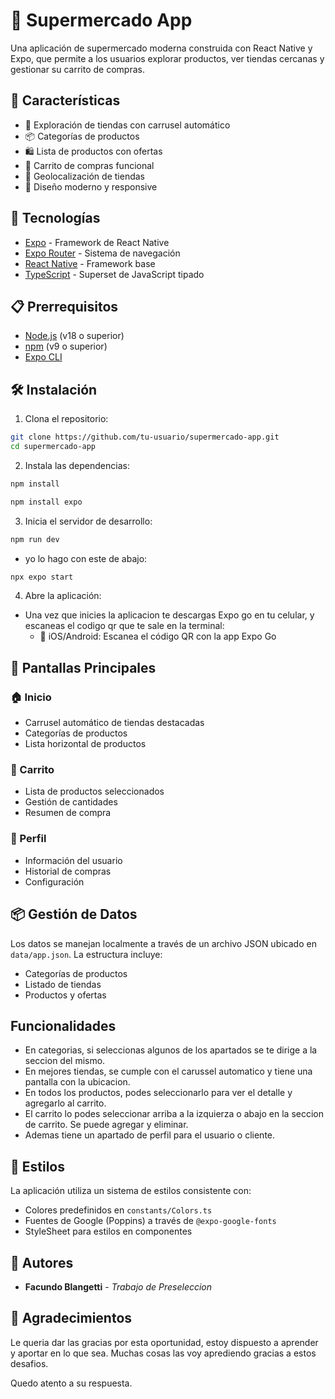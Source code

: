 # 🛒 Supermercado App

Una aplicación de supermercado moderna construida con React Native y Expo, que permite a los usuarios explorar productos, ver tiendas cercanas y gestionar su carrito de compras.

## 📱 Características

- 🏪 Exploración de tiendas con carrusel automático
- 📦 Categorías de productos
- 🛍️ Lista de productos con ofertas
- 🛒 Carrito de compras funcional
- 📍 Geolocalización de tiendas
- 🎨 Diseño moderno y responsive

## 🚀 Tecnologías

- [Expo](https://expo.dev/) - Framework de React Native
- [Expo Router](https://docs.expo.dev/router/introduction/) - Sistema de navegación
- [React Native](https://reactnative.dev/) - Framework base
- [TypeScript](https://www.typescriptlang.org/) - Superset de JavaScript tipado

## 📋 Prerrequisitos

- [Node.js](https://nodejs.org/) (v18 o superior)
- [npm](https://www.npmjs.com/) (v9 o superior)
- [Expo CLI](https://docs.expo.dev/workflow/expo-cli/)

## 🛠️ Instalación

1. Clona el repositorio:
```bash
git clone https://github.com/tu-usuario/supermercado-app.git
cd supermercado-app
```

2. Instala las dependencias:
```bash
npm install
```
```bash
npm install expo
```

3. Inicia el servidor de desarrollo:
```bash
npm run dev
```
- yo lo hago con este de abajo: 
```bash
npx expo start 
```

4. Abre la aplicación:

- Una vez que inicies la aplicacion te descargas Expo go en tu celular, y escaneas el codigo qr que te sale en la terminal:
   - 📱 iOS/Android: Escanea el código QR con la app Expo Go  


## 📱 Pantallas Principales

### 🏠 Inicio
- Carrusel automático de tiendas destacadas
- Categorías de productos
- Lista horizontal de productos

### 🛒 Carrito
- Lista de productos seleccionados
- Gestión de cantidades
- Resumen de compra

### 👤 Perfil
- Información del usuario
- Historial de compras
- Configuración

## 📦 Gestión de Datos

Los datos se manejan localmente a través de un archivo JSON ubicado en `data/app.json`. La estructura incluye:

- Categorías de productos
- Listado de tiendas
- Productos y ofertas

## Funcionalidades

- En categorias, si seleccionas algunos de los apartados se te dirige a la seccion del mismo.
- En mejores tiendas, se cumple con el carussel automatico y tiene una pantalla con la ubicacion.
- En todos los productos, podes seleccionarlo para ver el detalle y agregarlo al carrito.
- El carrito lo podes seleccionar arriba a la izquierza o abajo en la seccion de carrito. Se puede agregar y eliminar.
- Ademas tiene un apartado de perfil para el usuario o cliente.

## 🎨 Estilos

La aplicación utiliza un sistema de estilos consistente con:

- Colores predefinidos en `constants/Colors.ts`
- Fuentes de Google (Poppins) a través de `@expo-google-fonts`
- StyleSheet para estilos en componentes

## 👥 Autores

- **Facundo Blangetti** - *Trabajo de Preseleccion* 

## 🙏 Agradecimientos

Le queria dar las gracias por esta oportunidad, estoy dispuesto a aprender y aportar en lo que sea. Muchas cosas las voy aprediendo gracias a estos desafios. 

Quedo atento a su respuesta.